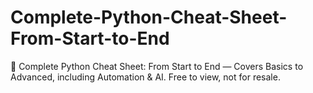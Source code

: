 # Complete-Python-Cheat-Sheet-From-Start-to-End
🐍 Complete Python Cheat Sheet: From Start to End — Covers Basics to Advanced, including Automation &amp; AI. Free to view, not for resale.
